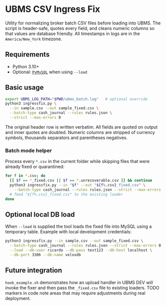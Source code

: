 # UBMS CSV Ingress Fix

Utility for normalizing broker batch CSV files before loading into UBMS. The
script is header-safe, quotes every field, and cleans numeric columns so that
values are database friendly.  All timestamps in logs are in the
`America/New_York` timezone.

## Requirements
* Python 3.10+
* Optional: [`PyMySQL`](https://pymysql.readthedocs.io/) when using `--load`

## Basic usage
```bash
export UBMS_LOG_PATH="$PWD/ubms_batch.log"   # optional override
python3 ingressfix.py \
  --in sample.csv --out sample_fixed.csv \
  --batch-type cash_journal --rules rules.json \
  --strict --max-errors 0
```

The original header row is written verbatim.  All fields are quoted on output
and inner quotes are doubled.  Numeric columns are stripped of currency symbols,
thousands separators and parentheses negatives.

### Batch mode helper
Process every `*.csv` in the current folder while skipping files that were
already fixed or quarantined:

```bash
for f in *.csv; do
  [[ $f == *_fixed.csv || $f == *.unrecoverable.csv ]] && continue
  python3 ingressfix.py --in "$f" --out "${f%.csv}_fixed.csv" \
    --batch-type cash_journal --rules rules.json --strict --max-errors 0
  # feed "${f%.csv}_fixed.csv" to the existing loader
done
```

## Optional local DB load
When `--load` is supplied the tool loads the fixed file into MySQL using a
temporary table.  Example with local development credentials:

```bash
python3 ingressfix.py --in sample.csv --out sample_fixed.csv \
  --batch-type cash_journal --rules rules.json --strict --max-errors 0 \
  --load --db-user ricardo --db-pass test123 --db-host localhost \
  --db-port 3306 --db-name veloxdb
```

## Future integration
`hook_example.sh` demonstrates how an upload handler in UBMS DEV will invoke the
fixer and then pass the `_fixed.csv` file to existing loaders.  TODO markers in
code note areas that may require adjustments during real deployment.
